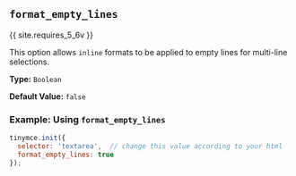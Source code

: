 ## `format_empty_lines`

{{ site.requires_5_6v }}

This option allows `inline` formats to be applied to empty lines for multi-line selections.

**Type:** `Boolean`

**Default Value:** `false`

### Example: Using `format_empty_lines`

```js
tinymce.init({
  selector: 'textarea',  // change this value according to your html
  format_empty_lines: true
});
```
